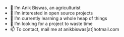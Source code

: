 - 👋 I’m Anik Biswas, an agriculturist
- 👀 I’m interested in open source projects
- 🌱 I’m currently learning a whole heap of things
- 💞️ I’m looking for a project to waste time
- 📫 To contact, mail me at anikbiswas[at]hotmail.com

<!---
ani1001/ani1001 is a ✨ special ✨ repository because its `README.md` (this file) appears on your GitHub profile.
You can click the Preview link to take a look at your changes.
--->
